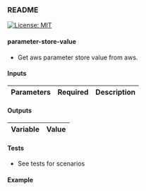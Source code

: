 ### README

[![License: MIT](https://img.shields.io/badge/License-MIT-yellow.svg)](https://opensource.org/licenses/MIT)

#### parameter-store-value

- Get aws parameter store value from aws.

#### Inputs

|Parameters     |Required                                                      | Description                                                                             |
|---------------|--------------------------------------------------------------| ----------------------------------------------------------------------------------------|


#### Outputs

| Variable         | Value                               |
|------------------|-------------------------------------|


#### Tests

- See tests for scenarios


#### Example

